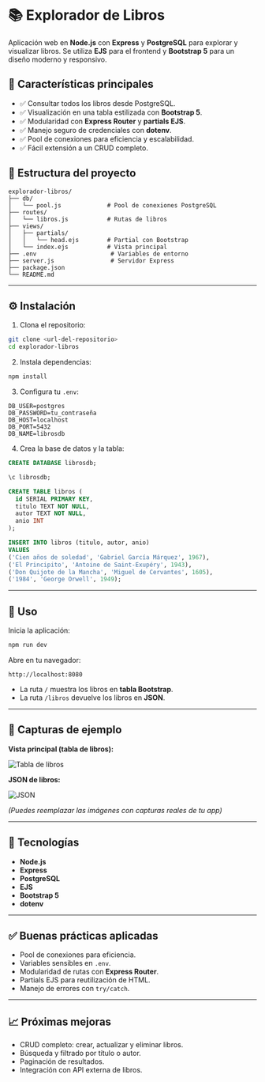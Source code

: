 # 📚 Explorador de Libros

Aplicación web en **Node.js** con **Express** y **PostgreSQL** para explorar y visualizar libros. Se utiliza **EJS** para el frontend y **Bootstrap 5** para un diseño moderno y responsivo.


## 🧩 Características principales

- ✅ Consultar todos los libros desde PostgreSQL.  
- ✅ Visualización en una tabla estilizada con **Bootstrap 5**.  
- ✅ Modularidad con **Express Router** y **partials EJS**.  
- ✅ Manejo seguro de credenciales con **dotenv**.  
- ✅ Pool de conexiones para eficiencia y escalabilidad.  
- ✅ Fácil extensión a un CRUD completo.  


## 📁 Estructura del proyecto

```
explorador-libros/
├── db/
│   └── pool.js             # Pool de conexiones PostgreSQL
├── routes/
│   └── libros.js           # Rutas de libros
├── views/
│   ├── partials/
│   │   └── head.ejs        # Partial con Bootstrap
│   └── index.ejs           # Vista principal
├── .env                     # Variables de entorno
├── server.js                # Servidor Express
├── package.json
└── README.md
```

---

## ⚙️ Instalación

1. Clona el repositorio:

```bash
git clone <url-del-repositorio>
cd explorador-libros
```

2. Instala dependencias:

```bash
npm install
```

3. Configura tu `.env`:

```env
DB_USER=postgres
DB_PASSWORD=tu_contraseña
DB_HOST=localhost
DB_PORT=5432
DB_NAME=librosdb
```

4. Crea la base de datos y la tabla:

```sql
CREATE DATABASE librosdb;

\c librosdb;

CREATE TABLE libros (
  id SERIAL PRIMARY KEY,
  titulo TEXT NOT NULL,
  autor TEXT NOT NULL,
  anio INT
);

INSERT INTO libros (titulo, autor, anio)
VALUES
('Cien años de soledad', 'Gabriel García Márquez', 1967),
('El Principito', 'Antoine de Saint-Exupéry', 1943),
('Don Quijote de la Mancha', 'Miguel de Cervantes', 1605),
('1984', 'George Orwell', 1949);
```

---

## 🚀 Uso

Inicia la aplicación:

```bash
npm run dev
```

Abre en tu navegador:

```
http://localhost:8080
```

- La ruta `/` muestra los libros en **tabla Bootstrap**.  
- La ruta `/libros` devuelve los libros en **JSON**.

---

## 🎨 Capturas de ejemplo

**Vista principal (tabla de libros):**

![Tabla de libros](https://via.placeholder.com/800x400.png?text=Tabla+de+libros+Bootstrap)

**JSON de libros:**

![JSON](https://via.placeholder.com/800x400.png?text=JSON+de+libros)

*(Puedes reemplazar las imágenes con capturas reales de tu app)*

---

## 🧠 Tecnologías

- **Node.js**  
- **Express**  
- **PostgreSQL**  
- **EJS**  
- **Bootstrap 5**  
- **dotenv**  

---

## ✅ Buenas prácticas aplicadas

- Pool de conexiones para eficiencia.  
- Variables sensibles en `.env`.  
- Modularidad de rutas con **Express Router**.  
- Partials EJS para reutilización de HTML.  
- Manejo de errores con `try/catch`.  

---

## 📈 Próximas mejoras

- CRUD completo: crear, actualizar y eliminar libros.  
- Búsqueda y filtrado por título o autor.  
- Paginación de resultados.  
- Integración con API externa de libros.
